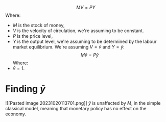 $$
MV=PY
$$
Where:
- $M$ is the stock of money,
- $V$ is the velocity of circulation, we're assuming to be constant.
- $P$ is the price level,
- $Y$ is the output level, we're assuming to be determined by the labour market equilibrium.
We're assuming $V=\bar{v}$ and $Y=\bar{y}$:
$$
M\bar{v}=P\bar{y}
$$
Where:
- $\bar{v}=1$.
# Finding $\bar{y}$
![[Pasted image 20231020113701.png]]
$\bar{y}$ is unaffected by $M$, in the simple classical model, meaning that monetary policy has no effect on the economy.




